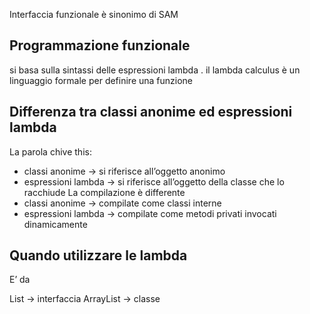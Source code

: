 Interfaccia funzionale è sinonimo di SAM

## Programmazione funzionale
si basa sulla sintassi delle espressioni lambda . il lambda calculus è un linguaggio formale per definire una funzione

## Differenza tra classi anonime ed espressioni lambda
La parola chive this:
 - classi anonime → si riferisce all’oggetto anonimo
 - espressioni lambda → si riferisce all’oggetto della classe che lo racchiude
La compilazione è differente
- classi anonime → compilate come classi interne
- espressioni lambda → compilate come metodi privati invocati dinamicamente

## Quando utilizzare le lambda
E’ da 

List → interfaccia
ArrayList → classe